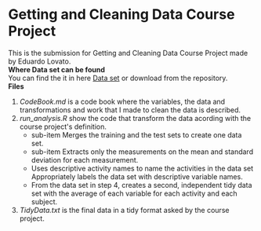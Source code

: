 # Getting and Cleaning Data Course Project
This is the submission for Getting and Cleaning Data Course Project made by Eduardo Lovato.  
**Where Data set can be found**  
You can find the it in here [Data set](https://d396qusza40orc.cloudfront.net/getdata%2Fprojectfiles%2FUCI%20HAR%20Dataset.zip) or download from the repository.   
**Files**  
1. *CodeBook.md* is a code book where the variables, the data and transformations and work that I made to clean the data is described.  
2. *run_analysis.R* show the code that transform the data acording with the course project's definition.  
      + sub-item Merges the training and the test sets to create one data set.  
      + sub-item Extracts only the measurements on the mean and standard deviation for each measurement.  
      + Uses descriptive activity names to name the activities in the data set  
Appropriately labels the data set with descriptive variable names.  
      + From the data set in step 4, creates a second, independent tidy data set with the average of each variable for each activity and each subject.  
3. *TidyData.txt* is the final data in a tidy format asked by the course project.  
